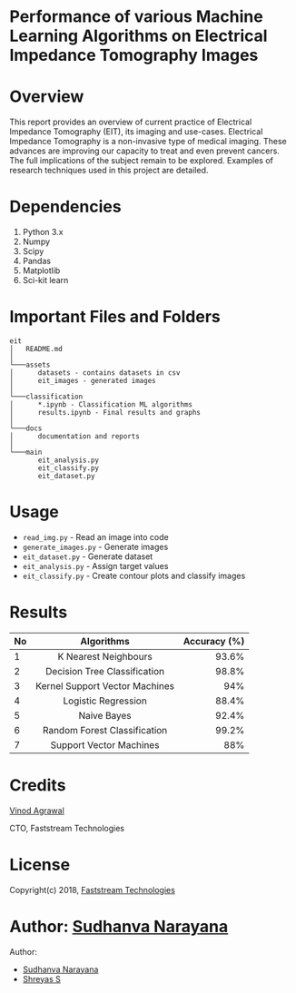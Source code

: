# Performance of various Machine Learning Algorithms on Electrical Impedance Tomography Images

# Overview

This report provides an overview of current practice of Electrical Impedance Tomography (EIT), its imaging and use-cases. Electrical Impedance Tomography is a non-invasive type of medical imaging. These advances are improving our capacity to treat and even prevent cancers. The full implications of the subject remain to be explored. Examples of research techniques used in this project are detailed.  

# Dependencies

1.	Python 3.x 
2.	Numpy 
3.	Scipy
4.	Pandas
5.	Matplotlib
6.	Sci-kit learn

# Important Files and Folders

```
eit
│   README.md   
│
└───assets
│      datasets - contains datasets in csv
│      eit_images - generated images
│   
└───classification
│      *.ipynb - Classification ML algorithms
│      results.ipynb - Final results and graphs
│   
└───docs
│      documentation and reports
│
└───main
       eit_analysis.py
       eit_classify.py
       eit_dataset.py 
```

# Usage

* ```read_img.py``` - Read an image into code
* ```generate_images.py``` - Generate images
* ```eit_dataset.py``` - Generate dataset
* ```eit_analysis.py``` - Assign target values
* ```eit_classify.py``` - Create contour plots and classify images

# Results

| No |  Algorithms	                    | Accuracy (%)  |
| ---|:--------------------------------:| -------------:|
| 1	 |  K Nearest Neighbours	        | 93.6%         |
| 2	 |  Decision Tree Classification	| 98.8%         |
| 3	 |  Kernel Support Vector Machines	| 94%           |
| 4	 |  Logistic Regression	            | 88.4%         |
| 5	 |  Naive Bayes	                    | 92.4%         |
| 6	 |  Random Forest Classification	| 99.2%         |
| 7	 |  Support Vector Machines	        | 88%           |


# Credits

[Vinod Agrawal](https://in.linkedin.com/in/vinod-agrawal-8020488)

CTO, Faststream Technologies

# License

Copyright(c) 2018, [Faststream Technologies](https://www.faststreamtech.com)

Author: [Sudhanva Narayana](https://www.sudhanva.in)
=======
Author: 
* [Sudhanva Narayana](https://www.sudhanva.in)
* [Shreyas S](https://www.shreyas.im)
